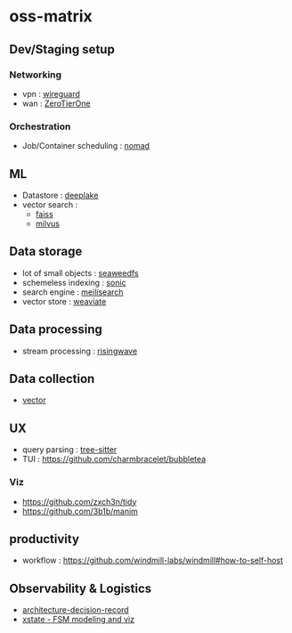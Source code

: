 # oss-matrix

## Dev/Staging setup

### Networking
- vpn : [wireguard](https://docs.hetzner.com/cloud/apps/list/wireguard/)
- wan : [ZeroTierOne](https://github.com/zerotier/ZeroTierOne)


### Orchestration 
- Job/Container scheduling : [nomad](https://developer.hashicorp.com/nomad)


## ML
- Datastore : [deeplake](https://github.com/activeloopai/deeplake)
- vector search :
  - [faiss](https://github.com/facebookresearch/faiss)
  - [milvus](https://github.com/milvus-io/milvus)


## Data storage
- lot of small objects : [seaweedfs](https://github.com/seaweedfs/seaweedfs)
- schemeless indexing : [sonic](https://github.com/valeriansaliou/sonic)
- search engine : [meilisearch](https://github.com/meilisearch/meilisearch)
- vector store : [weaviate](https://github.com/weaviate/weaviate)


## Data processing 
- stream processing : [risingwave](https://www.risingwave.dev/docs/current/intro/)


## Data collection 
- [vector](https://github.com/vectordotdev/vector)

## UX
- query parsing : [tree-sitter](https://github.com/tree-sitter/tree-sitter)
- TUI : https://github.com/charmbracelet/bubbletea

### Viz 
- https://github.com/zxch3n/tidy
- https://github.com/3b1b/manim

## productivity 
- workflow : https://github.com/windmill-labs/windmill#how-to-self-host

## Observability & Logistics
- [architecture-decision-record](https://github.com/joelparkerhenderson/architecture-decision-record)
- [xstate - FSM modeling and viz](https://github.com/statelyai/xstate)
